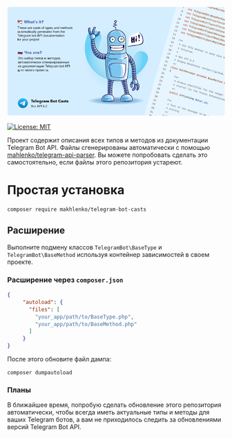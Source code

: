 ![alt text](TelegramBotCastsCover.png "Telegram Bot Casts")

[![License: MIT](https://img.shields.io/badge/License-MIT-yellow.svg)](https://opensource.org/licenses/MIT)

Проект содержит описания всех типов и методов из документации Telegram Bot API.
Файлы сгенерированы автоматически с помощью [mahlenko/telegram-api-parser](https://github.com/mahlenko/telegram-api-parser). 
Вы можете попробовать сделать это самостоятельно, если файлы этого репозитория устареют.

# Простая установка

```shell
composer require makhlenko/telegram-bot-casts
```

## Расширение

Выполните подмену классов `TelegramBot\BaseType` и `TelegramBot\BaseMethod` используя 
контейнер зависимостей в своем проекте. 

### Расширение через `composer.json`

```json
{
     "autoload": {
       "files": [
         "your_app/path/to/BaseType.php",
         "your_app/path/to/BaseMethod.php"
       ]
     }
}
```
После этого обновите файл дампа:
```shell
composer dumpautoload
```

### Планы

В ближайшее время, попробую сделать обновление этого репозитория автоматически, 
чтобы всегда иметь актуальные типы и методы для ваших Telegram ботов, а вам не приходилось следить
за обновлениями версий Telegram Bot API.